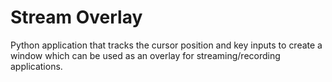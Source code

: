 # Stream Overlay
Python application that tracks the cursor position and key inputs to create a window which can be used as an overlay for streaming/recording applications.
